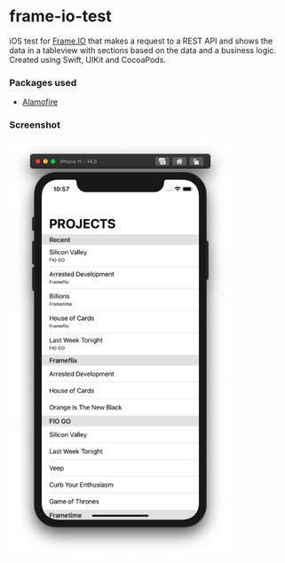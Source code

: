 # frame-io-test
iOS test for [Frame.IO](https://frame.io) that makes a request to a REST API and shows the data in a tableview with sections based on the data and a business logic.
Created using Swift, UIKit and CocoaPods.

### Packages used
- [Alamofire](https://github.com/Alamofire/Alamofire)

### Screenshot
<img width="400" src="https://github.com/cetorres/frame-io-test/blob/master/screenshot.png?raw=true" />
